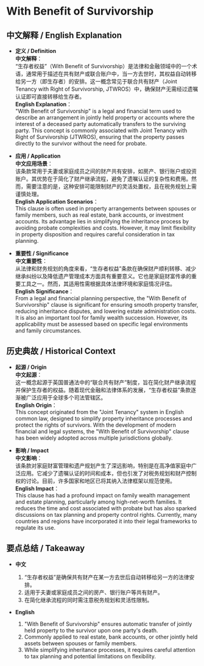 # With Benefit of Survivorship

## 中文解释 / English Explanation

* **定义 / Definition**  
  **中文解释**：  
  “生存者权益”（With Benefit of Survivorship）是法律和金融领域中的一个术语，通常用于描述在共有财产或联合账户中，当一方去世时，其权益自动转移给另一方（即生存者）的安排。这一概念常见于联合共有财产（Joint Tenancy with Right of Survivorship, JTWROS）中，确保财产无需经过遗嘱认证即可直接转移给生存者。  
  **English Explanation**：  
  "With Benefit of Survivorship" is a legal and financial term used to describe an arrangement in jointly held property or accounts where the interest of a deceased party automatically transfers to the surviving party. This concept is commonly associated with Joint Tenancy with Right of Survivorship (JTWROS), ensuring that the property passes directly to the survivor without the need for probate.

* **应用 / Application**  
  **中文应用场景**：  
  该条款常用于夫妻或家庭成员之间的财产共有安排，如房产、银行账户或投资账户。其优势在于简化了财产继承流程，避免了遗嘱认证的复杂性和费用。然而，需要注意的是，这种安排可能限制财产的灵活处置权，且在税务规划上需谨慎处理。  
  **English Application Scenarios**：  
  This clause is often used in property arrangements between spouses or family members, such as real estate, bank accounts, or investment accounts. Its advantage lies in simplifying the inheritance process by avoiding probate complexities and costs. However, it may limit flexibility in property disposition and requires careful consideration in tax planning.

* **重要性 / Significance**  
  **中文重要性**：  
  从法律和财务规划的角度来看，“生存者权益”条款在确保财产顺利转移、减少继承纠纷以及降低遗产管理成本方面具有重要意义。它也是家庭财富传承的重要工具之一。然而，其适用性需根据具体法律环境和家庭情况评估。  
  **English Significance**：  
  From a legal and financial planning perspective, the "With Benefit of Survivorship" clause is significant for ensuring smooth property transfer, reducing inheritance disputes, and lowering estate administration costs. It is also an important tool for family wealth succession. However, its applicability must be assessed based on specific legal environments and family circumstances.

## 历史典故 / Historical Context

* **起源 / Origin**  
  **中文起源**：  
  这一概念起源于英国普通法中的“联合共有财产”制度，旨在简化财产继承流程并保护生存者的权益。随着现代金融和法律体系的发展，“生存者权益”条款逐渐被广泛应用于全球多个司法管辖区。  
  **English Origin**：  
  This concept originated from the "Joint Tenancy" system in English common law, designed to simplify property inheritance processes and protect the rights of survivors. With the development of modern financial and legal systems, the "With Benefit of Survivorship" clause has been widely adopted across multiple jurisdictions globally.

* **影响 / Impact**  
  **中文影响**：  
  该条款对家庭财富管理和遗产规划产生了深远影响，特别是在高净值家庭中广泛应用。它减少了遗嘱认证的时间和成本，但也引发了对税务规划和财产控制权的讨论。目前，许多国家和地区已将其纳入法律框架以规范使用。  
  **English Impact**：  
  This clause has had a profound impact on family wealth management and estate planning, particularly among high-net-worth families. It reduces the time and cost associated with probate but has also sparked discussions on tax planning and property control rights. Currently, many countries and regions have incorporated it into their legal frameworks to regulate its use.

## 要点总结 / Takeaway

* **中文**  
  1. “生存者权益”是确保共有财产在某一方去世后自动转移给另一方的法律安排。
  2. 适用于夫妻或家庭成员之间的房产、银行账户等共有财产。
  3. 在简化继承流程的同时需注意税务规划和灵活性限制。

* **English**
  1. "With Benefit of Survivorship" ensures automatic transfer of jointly held property to the survivor upon one party's death.
  2. Commonly applied to real estate, bank accounts, or other jointly held assets between spouses or family members.
  3. While simplifying inheritance processes, it requires careful attention to tax planning and potential limitations on flexibility.